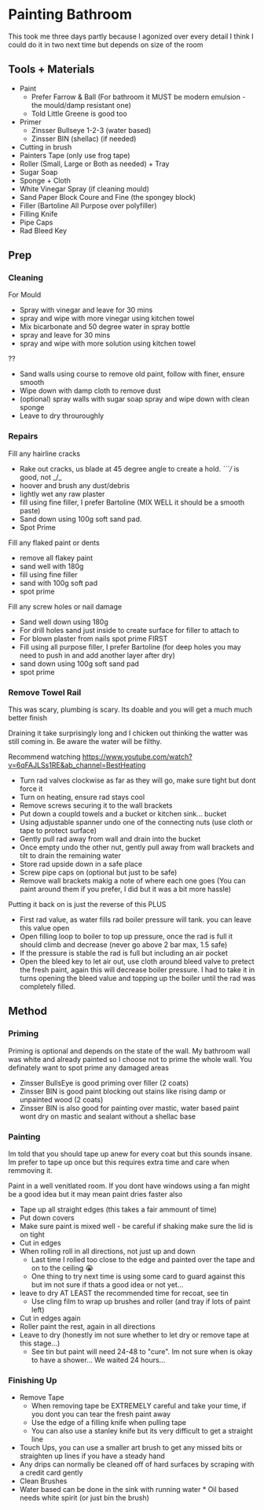 # Painting Bathroom
This took me three days partly because I agonized over every detail
I think I could do it in two next time but depends on size of the room

## Tools + Materials

* Paint 
    * Prefer Farrow & Ball (For bathroom it MUST be modern emulsion - the mould/damp resistant one)
    * Told Little Greene is good too
* Primer 
    * Zinsser Bullseye 1-2-3 (water based)
    * Zinsser BIN (shellac) (if needed)
* Cutting in brush
* Painters Tape (only use frog tape)
* Roller (Small, Large or Both as needed) + Tray
* Sugar Soap
* Sponge + Cloth
* White Vinegar Spray (if cleaning mould)
* Sand Paper Block Coure and Fine (the spongey block)
* Filler (Bartoline All Purpose over polyfiller)
* Filling Knife
* Pipe Caps
* Rad Bleed Key

## Prep
### Cleaning

For Mould

- Spray with vinegar and leave for 30 mins
- spray and wipe with more vinegar using kitchen towel
- Mix bicarbonate and 50 degree water in spray bottle
- spray and leave for 30 mins
- spray and wipe with more solution using kitchen towel


??
* Sand walls using course to remove old paint, follow with finer, ensure smooth
* Wipe down with damp cloth to remove dust
* (optional) spray walls with sugar soap spray and wipe down with clean sponge
* Leave to dry throuroughly

### Repairs



Fill any hairline cracks

- Rake out cracks, us blade at 45 degree angle to create a hold. _\```/_ is good, not _/\_
- hoover and brush any dust/debris
- lightly wet any raw plaster
- fill using fine filler, I prefer Bartoline (MIX WELL it should be a smooth paste)
- Sand down using 100g soft sand pad.
- Spot Prime

Fill any flaked paint or dents

- remove all flakey paint
- sand well with 180g
- fill using fine filler
- sand with 100g soft pad
- spot prime

Fill any screw holes or nail damage

- Sand well down using 180g
- For drill holes sand just inside to create surface for filler to attach to
- For blown plaster from nails spot prime FIRST
- Fill using all purpose filler, I prefer Bartoline (for deep holes you may need to push in and add another layer after dry)
- sand down using 100g soft sand pad
- spot prime 

### Remove Towel Rail
This was scary, plumbing is scary. Its doable and you will get a much much better finish

Draining it take surprisingly long and I chicken out thinking the watter was still coming in. Be aware the water will be filthy.

Recommend watching https://www.youtube.com/watch?v=6qFAJLSs1RE&ab_channel=BestHeating 

* Turn rad valves clockwise as far as they will go, make sure tight but dont force it
* Turn on heating, ensure rad stays cool
* Remove screws securing it to the wall brackets
* Put down a coupld towels and a bucket or kitchen sink... bucket
* Using adjustable spanner undo one of the connecting nuts (use cloth or tape to protect surface)
* Gently pull rad away from wall and drain into the bucket
* Once empty undo the other nut, gently pull away from wall brackets and tilt to drain the remaining water
* Store rad upside down in a safe place
* Screw pipe caps on (optional but just to be safe)
* Remove wall brackets makig a note of where each one goes (You can paint around them if you prefer, I did but it was a bit more hassle)

Putting it back on is just the reverse of this PLUS

* First rad value, as water fills rad boiler pressure will tank. you can leave this value open
* Open filling loop to boiler to top up pressure, once the rad is full it should climb and decrease (never go above 2 bar max, 1.5 safe)
* If the pressure is stable the rad is full but including an air pocket
* Open the bleed key to let air out, use cloth around bleed valve to pretect the fresh paint, again this will decrease boiler pressure. I had to take it in turns opening the bleed value and topping up the boiler until the rad was completely filled. 

## Method

### Priming
Priming is optional and depends on the state of the wall. My bathroom wall was white and already painted so I choose not to prime the whole wall. You definately want to spot prime any damaged areas

* Zinsser BullsEye is good priming over filler (2 coats)
* Zinsser BIN is good paint blocking out stains like rising damp or unpainted wood (2 coats)
* Zinsser BIN is also good for painting over mastic, water based paint wont dry on mastic and sealant without a shellac base

### Painting
Im told that you should tape up anew for every coat but this sounds insane. Im prefer to tape up once but this requires extra time and care when remmoving it.

Paint in a well venitlated room. If you dont have windows using a fan might be a good idea but it may mean paint dries faster also

* Tape up all straight edges (this takes a fair ammount of time)
* Put down covers 
* Make sure paint is mixed well - be careful if shaking make sure the lid is on tight
* Cut in edges
* When rolling roll in all directions, not just up and down
    * Last time I rolled too close to the edge and painted over the tape and on to the ceiling 😭
    * One thing to try next time is using some card to guard against this but im not sure if thats a good idea or not yet...
* leave to dry AT LEAST the recommended time for recoat, see tin
    * Use cling film to wrap up brushes and roller (and tray if lots of paint left)
* Cut in edges again
* Roller paint the rest, again in all directions
* Leave to dry (honestly im not sure whether to let dry or remove tape at this stage...)
    * See tin but paint will need 24-48 to "cure". Im not sure when is okay to have a shower... We waited 24 hours... 

### Finishing Up

* Remove Tape
    * When removing tape be EXTREMELY careful and take your time, if you dont you can tear the fresh paint away
    * Use the edge of a filling knife when pulling tape
    * You can also use a stanley knife but its very difficult to get a straight line
* Touch Ups, you can use a smaller art brush to get any missed bits or straighten up lines if you have a steady hand
* Any drips can normally be cleaned off of hard surfaces by scraping with a credit card gently
* Clean Brushes
*    Water based can be done in the sink with running water
    * Oil based needs white spirit (or just bin the brush)
